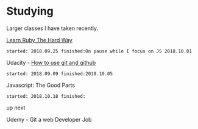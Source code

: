 # Studying
Larger classes I have taken recently.

[Learn Ruby The Hard Way](https://learnrubythehardway.org/)

    started: 2018.09.25 finished:On pause while I focus on JS 2018.10.01

Udacity - [How to use git and github](https://classroom.udacity.com/courses/ud775/)

    started: 2018.09.09 finished:2018.10.05

Javascript: The Good Parts

	started: 2018.10.18 finished:

up next

Udemy - Git a web Developer Job
